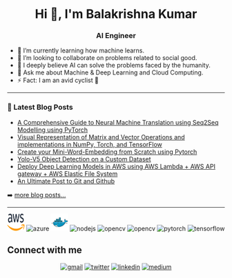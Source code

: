 <h1 align="center">Hi 👋, I'm Balakrishna Kumar</h1>
<h3 align="center">AI Engineer</h3>

- 🌱 I’m currently learning how machine learns.
- 👯 I’m looking to collaborate on problems related to social good.
- 🤔 I deeply believe AI can solve the problems faced by the humanity.
- 💬 Ask me about Machine & Deep Learning and Cloud Computing.
- ⚡ Fact: I am an avid cyclist 🚵 

---

### 📕 Latest Blog Posts

<!-- BLOG-POST-LIST:START -->
- [A Comprehensive Guide to Neural Machine Translation using Seq2Seq Modelling using PyTorch](https://towardsdatascience.com/a-comprehensive-guide-to-neural-machine-translation-using-seq2sequence-modelling-using-pytorch-41c9b84ba350?source=friends_link&sk=2a6af391412bdc18c416bcd635daa884)
- [Visual Representation of Matrix and Vector Operations and implementations in NumPy, Torch, and TensorFlow](https://medium.com/towards-artificial-intelligence/visual-representation-of-matrix-and-vector-operations-and-implementation-in-numpy-torch-and-tensor-6a94d14913c6)
- [Create your Mini-Word-Embedding from Scratch using Pytorch](https://medium.com/towards-artificial-intelligence/create-your-own-mini-word-embedding-from-scratch-c7b32bd84f8e)
- [Yolo-V5 Object Detection on a Custom Dataset](https://medium.com/towards-artificial-intelligence/yolo-v5-object-detection-on-a-custom-dataset-61d478bc08f9)
- [Deploy Deep Learning Models in AWS using AWS Lambda + AWS API gateway + AWS Elastic File System](https://medium.com/deepscopy/deployment-of-deep-learning-models-in-aws-using-aws-lambda-aws-api-gateway-aws-elastic-file-a48fdeb2c140)
- [An Ultimate Post to Git and Github](https://medium.com/deepscopy/an-ultimate-post-to-git-and-github-f447f0be295b)
<!-- BLOG-POST-LIST:END -->

➡️ [more blog posts...](https://medium.com/@balakrishnakumar.v)

---

<p align="center">
  <img src="./imgs/aws.svg" alt="aws" width="40" height="40"/> 
  <img src="https://www.vectorlogo.zone/logos/microsoft_azure/microsoft_azure-icon.svg" alt="azure" width="40" height="40"/> 
  <img src="./imgs/docker.svg" alt="docker" width="40" height="40"/> 
  <img src="https://www.vectorlogo.zone/logos/nodejs/nodejs-icon.svg" alt="nodejs" width="40" height="40"/>
  <img src="https://www.vectorlogo.zone/logos/opencv/opencv-icon.svg" alt="opencv" width="40" height="40"/>
  <img src="https://www.vectorlogo.zone/logos/python/python-icon.svg" alt="opencv" width="40" height="40"/>
  <img src="https://www.vectorlogo.zone/logos/pytorch/pytorch-icon.svg" alt="pytorch" width="40" height="40"/>
  <img src="https://www.vectorlogo.zone/logos/tensorflow/tensorflow-icon.svg" alt="tensorflow" width="40" height="40"/> 
</p> 

## Connect with me

<p align="center">
  <a href="mailto:balakrishnakumar.v@gmail.com">
  <img src="https://www.vectorlogo.zone/logos/gmail/gmail-icon.svg" alt="gmail" width="40" height="40"/></a>
  <a href="https://twitter.com/im_balakrishna">
  <img src="https://www.vectorlogo.zone/logos/twitter/twitter-official.svg" href="https://twitter.com/im_balakrishna" alt="twitter" width="40" height="40"/></a>
  <a href="https://www.linkedin.com/in/balakrishnakumar-v/">
  <img src="https://www.vectorlogo.zone/logos/linkedin/linkedin-tile.svg" alt="linkedin" width="40" height="40"/></a>
  <a href="https://medium.com/@balakrishnakumar.v">
  <img src="https://www.vectorlogo.zone/logos/medium/medium-icon.svg" alt="medium" width="40" height="40"/></a>
</p> 
